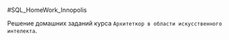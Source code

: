 #SQL_HomeWork_Innopolis

Решение домашних заданий курса `Архитеткор в области искусственного интелекта`.

